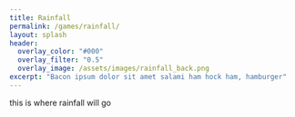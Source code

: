 ```yaml
---
title: Rainfall
permalink: /games/rainfall/
layout: splash
header:
  overlay_color: "#000"
  overlay_filter: "0.5"
  overlay_image: /assets/images/rainfall_back.png
excerpt: "Bacon ipsum dolor sit amet salami ham hock ham, hamburger"
---
```


this is where rainfall will go
